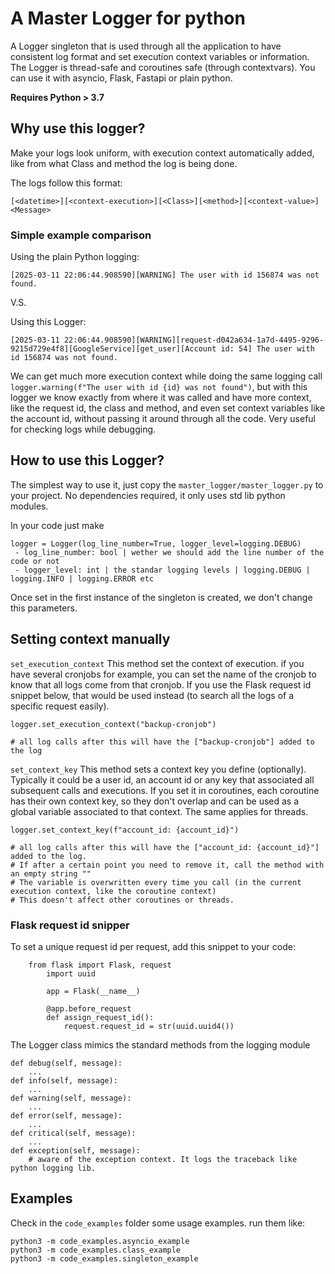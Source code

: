 # A Master Logger for python

A Logger singleton that is used through all the application to have consistent log format and set execution context
variables or information. The Logger is thread-safe and coroutines safe (through contextvars). You can use it with asyncio, Flask, Fastapi or plain python.

**Requires Python > 3.7**

## Why use this logger?
Make your logs look uniform, with execution context automatically added, like from what Class and method the log is being done.


The logs follow this format:

```
[<datetime>][<context-execution>][<Class>][<method>][<context-value>] <Message>
```

### Simple example comparison

Using the plain Python logging:
```
[2025-03-11 22:06:44.908590][WARNING] The user with id 156874 was not found.
```
V.S.

Using this Logger:
```
[2025-03-11 22:06:44.908590][WARNING][request-d042a634-1a7d-4495-9296-9215d729e4f8][GoogleService][get_user][Account id: 54] The user with id 156874 was not found.
```
We can get much more execution context while doing the same logging call `logger.warning(f"The user with id {id} was not found")`, but with this logger we know exactly from where it was called and have more context, like the request id, the class and method, and even set context variables like the account id, without passing it around through all the code. Very useful for checking logs while debugging.

## How to use this Logger?

The simplest way to use it, just copy the `master_logger/master_logger.py` to your project. No dependencies required, it only uses std lib python modules.

In your code just make 
```
logger = Logger(log_line_number=True, logger_level=logging.DEBUG)
 - log_line_number: bool | wether we should add the line number of the code or not
 - logger_level: int | the standar logging levels | logging.DEBUG | logging.INFO | logging.ERROR etc
```
Once set in the first instance of the singleton is created, we don't change this parameters.


## Setting context manually
`set_execution_context` This method set the context of execution. if you have several cronjobs for example, you can set the name of the cronjob to know that all logs come from that cronjob. If you use the Flask request id snippet below, that would be used instead (to search all the logs of a specific request easily).
```
logger.set_execution_context("backup-cronjob")

# all log calls after this will have the ["backup-cronjob"] added to the log
```
`set_context_key` This method sets a context key you define (optionally). Typically it could be a user id, an account id or any key that associated all subsequent calls and executions. If you set it in coroutines, each coroutine has their own context key, so they don't overlap and can be used as a global variable associated to that context. The same applies for threads.
```
logger.set_context_key(f"account_id: {account_id}")

# all log calls after this will have the ["account_id: {account_id}"] added to the log. 
# If after a certain point you need to remove it, call the method with an empty string ""
# The variable is overwritten every time you call (in the current execution context, like the coroutine context) 
# This doesn't affect other coroutines or threads. 
```

### Flask request id snipper
To set a unique request id per request, add this snippet to your code:

```
    from flask import Flask, request
        import uuid

        app = Flask(__name__)

        @app.before_request
        def assign_request_id():
            request.request_id = str(uuid.uuid4()) 
```

The Logger class mimics the standard methods from the logging module

```
def debug(self, message):
	...
def info(self, message):
	...
def warning(self, message):
	...
def error(self, message):
	...
def critical(self, message):
	...
def exception(self, message):
    # aware of the exception context. It logs the traceback like python logging lib.
```

## Examples

Check in the `code_examples` folder some usage examples. run them like:
```
python3 -m code_examples.asyncio_example 
python3 -m code_examples.class_example
python3 -m code_examples.singleton_example
```
